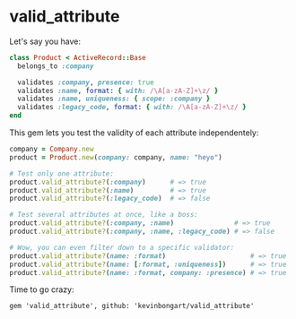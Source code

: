 # valid_attribute

Let's say you have:

```ruby
class Product < ActiveRecord::Base
  belongs_to :company

  validates :company, presence: true
  validates :name, format: { with: /\A[a-zA-Z]+\z/ }
  validates :name, uniqueness: { scope: :company }
  validates :legacy_code, format: { with: /\A[a-zA-Z]+\z/ }
end
```

This gem lets you test the validity of each attribute independentely:

```ruby
company = Company.new
product = Product.new(company: company, name: "heyo")

# Test only one attribute:
product.valid_attribute?(:company)      # => true
product.valid_attribute?(:name)         # => true
product.valid_attribute?(:legacy_code)  # => false

# Test several attributes at once, like a boss:
product.valid_attribute?(:company, :name)               # => true
product.valid_attribute?(:company, :name, :legacy_code) # => false

# Wow, you can even filter down to a specific validator:
product.valid_attribute?(name: :format)                     # => true
product.valid_attribute?(name: [:format, :uniqueness])      # => true
product.valid_attribute?(name: :format, company: :presence) # => true
```

Time to go crazy:

`gem 'valid_attribute', github: 'kevinbongart/valid_attribute'`
